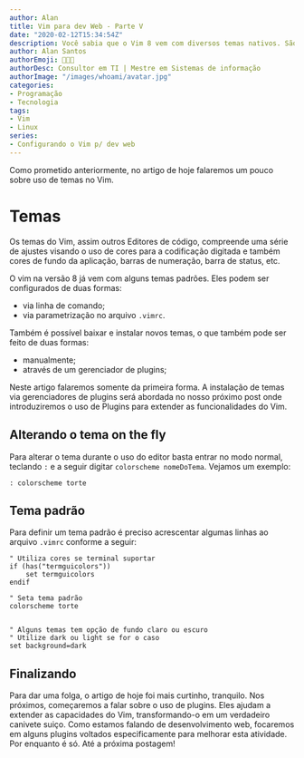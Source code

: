 ```yaml
---
author: Alan
title: Vim para dev Web - Parte V
date: "2020-02-12T15:34:54Z"
description: Você sabia que o Vim 8 vem com diversos temas nativos. São 17 temas ao todo, permitindo uma experência de trabalho mais agradável em dark ou light modes.
author: Alan Santos
authorEmoji: 👨🏻‍💻
authorDesc: Consultor em TI | Mestre em Sistemas de informação
authorImage: "/images/whoami/avatar.jpg"
categories:
- Programação
- Tecnologia
tags:
- Vim
- Linux
series:
- Configurando o Vim p/ dev web
---
```

Como prometido anteriormente, no artigo de hoje falaremos um pouco sobre uso de temas no Vim.

# Temas
Os temas do Vim, assim  outros Editores de código, compreende uma série de ajustes visando o uso de cores para a codificação digitada e também cores de fundo da aplicação, barras de numeração, barra de status, etc.

O vim na versão 8 já vem com alguns temas padrões. Eles podem ser configurados de duas formas:

* via linha de comando;
* via parametrização no arquivo `.vimrc`.

Também é possível baixar e instalar novos temas, o que também pode ser feito de duas formas:

* manualmente;
* através de um gerenciador de plugins;

Neste artigo falaremos somente da primeira forma. A instalação de temas via gerenciadores de
plugins será abordada no nosso próximo post onde introduziremos o uso de Plugins para extender as funcionalidades do Vim.


## Alterando o tema on the fly

Para alterar o tema durante o uso do editor basta entrar no modo normal, teclando `:` e a seguir digitar `colorscheme nomeDoTema`. Vejamos um exemplo:

```vim
: colorscheme torte
```

## Tema padrão

Para definir um tema padrão é preciso acrescentar algumas linhas ao arquivo `.vimrc` conforme a seguir:

```vim
" Utiliza cores se terminal suportar
if (has("termguicolors"))
	set termguicolors
endif

" Seta tema padrão
colorscheme torte


" Alguns temas tem opção de fundo claro ou escuro
" Utilize dark ou light se for o caso
set background=dark
```
## Finalizando

Para dar uma folga, o artigo de hoje foi mais curtinho, tranquilo. Nos próximos, começaremos a falar sobre o uso de plugins. Eles ajudam a extender as capacidades do Vim, transformando-o em um verdadeiro canivete suiço. Como estamos falando de desenvolvimento web, focaremos em alguns plugins voltados especificamente para melhorar esta atividade. Por enquanto é só. Até a próxima postagem!

